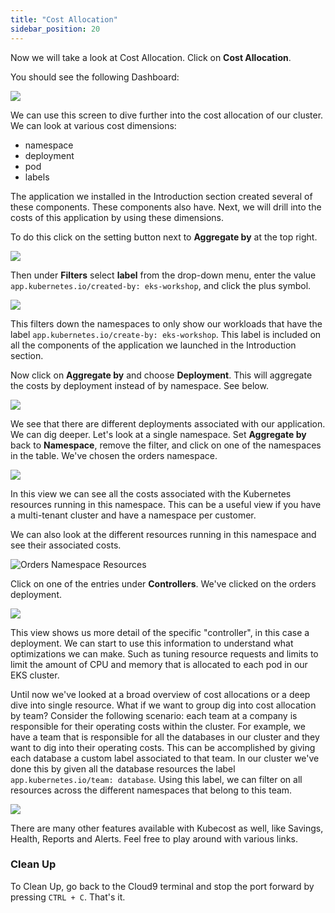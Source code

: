 ```yaml
---
title: "Cost Allocation"
sidebar_position: 20
---
```


Now we will take a look at Cost Allocation. Click on <b>Cost Allocation</b>.

You should see the following Dashboard:

<browser url='https://2an0f568zlmnfkfb3w59iviyx6dedjmi.vfs.cloud9.us-east-1.amazonaws.com/allocations'>
<img src={require('./assets/costallocation.png').default}/>
</browser>

We can use this screen to dive further into the cost allocation of our cluster. We can look at various cost dimensions:

- namespace
- deployment
- pod
- labels

The application we installed in the Introduction section created several of these components. These components also have. Next, we will drill into the costs of this application by using these dimensions.

To do this click on the setting button next to <b>Aggregate by</b> at the top right.

<browser url='https://2an0f568zlmnfkfb3w59iviyx6dedjmi.vfs.cloud9.us-east-1.amazonaws.com/allocations'>
<img src={require('./assets/costallocation-filter.png').default}/>
</browser>

Then under <b>Filters</b> select <b>label</b> from the drop-down menu, enter the value `app.kubernetes.io/created-by: eks-workshop`, and click the plus symbol.

<browser url='https://2an0f568zlmnfkfb3w59iviyx6dedjmi.vfs.cloud9.us-east-1.amazonaws.com/allocations'>
<img src={require('./assets/costallocation-label.png').default}/>
</browser>

This filters down the namespaces to only show our workloads that have the label `app.kubernetes.io/create-by: eks-workshop`. This label is included on all the components of the application we launched in the Introduction section.

Now click on <b>Aggregate by</b> and choose <b>Deployment</b>. This will aggregate the costs by deployment instead of by namespace. See below.

<browser url='https://2an0f568zlmnfkfb3w59iviyx6dedjmi.vfs.cloud9.us-east-1.amazonaws.com/allocations'>
<img src={require('./assets/aggregate-by-deployment.png').default}/>
</browser>

We see that there are different deployments associated with our application. We can dig deeper. Let's look at a single namespace. Set <b>Aggregate by</b> back to <b>Namespace</b>, remove the filter, and click on one of the namespaces in the table. We've chosen the orders namespace.

<browser url='https://2an0f568zlmnfkfb3w59iviyx6dedjmi.vfs.cloud9.us-east-1.amazonaws.com/allocations'>
<img src={require('./assets/namespace.png').default}/>
</browser>

In this view we can see all the costs associated with the Kubernetes resources running in this namespace. This can be a useful view if you have a multi-tenant cluster and have a namespace per customer.

We can also look at the different resources running in this namespace and see their associated costs.

![Orders Namespace Resources](assets/orders.png)

Click on one of the entries under <b>Controllers</b>. We've clicked on the orders deployment.

<browser url='https://2an0f568zlmnfkfb3w59iviyx6dedjmi.vfs.cloud9.us-east-1.amazonaws.com/allocations'>
<img src={require('./assets/controllers.png').default}/>
</browser>

This view shows us more detail of the specific "controller", in this case a deployment. We can start to use this information to understand what optimizations we can make. Such as tuning resource requests and limits to limit the amount of CPU and memory that is allocated to each pod in our EKS cluster.

Until now we've looked at a broad overview of cost allocations or a deep dive into single resource. What if we want to group dig into cost allocation by team? Consider the following scenario: each team at a company is responsible for their operating costs within the cluster. For example, we have a team that is responsible for all the databases in our cluster and they want to dig into their operating costs. This can be accomplished by giving each database a custom label associated to that team. In our cluster we've done this by given all the database resources the label `app.kubernetes.io/team: database`. Using this label, we can filter on all resources across the different namespaces that belong to this team.

<browser url='https://2an0f568zlmnfkfb3w59iviyx6dedjmi.vfs.cloud9.us-east-1.amazonaws.com/allocations'>
<img src={require('./assets/team.png').default}/>
</browser>

There are many other features available with Kubecost as well, like Savings, Health, Reports and Alerts. Feel free to play around with various links.

### Clean Up

To Clean Up, go back to the Cloud9 terminal and stop the port forward by pressing `CTRL + C`. That's it.

